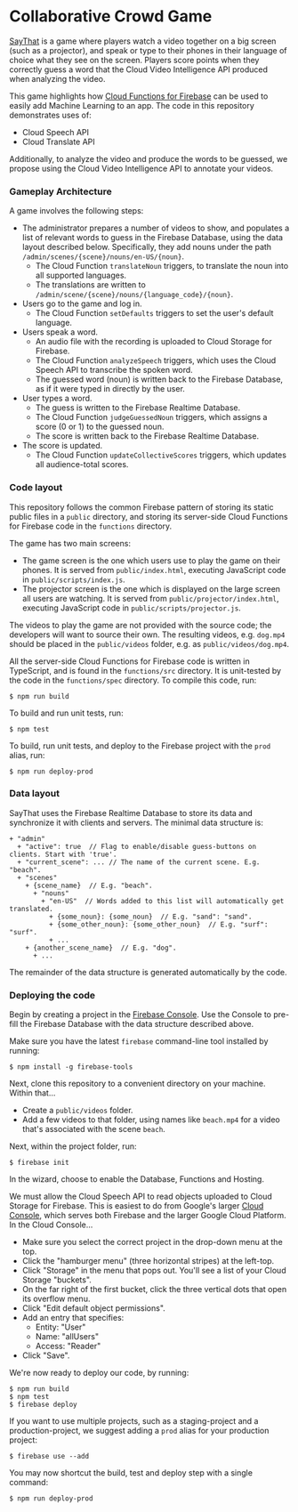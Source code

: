 # Collaborative Crowd Game #
 
[SayThat](https://saythat.io) is a game where players watch a video together on a big screen (such as a projector), and speak or type to their phones in their language of choice what they see on the screen. Players score points when they correctly guess a word that the Cloud Video Intelligence API produced when analyzing the video. 
 
This game highlights how [Cloud Functions for Firebase](https://firebase.google.com/docs/functions/) can be used to easily add Machine Learning to an app. The code in this repository demonstrates uses of:
 
* Cloud Speech API
* Cloud Translate API
 
Additionally, to analyze the video and produce the words to be guessed, we propose using the Cloud Video Intelligence API to annotate your videos. 
 
### Gameplay Architecture
A game involves the following steps:
 
* The administrator prepares a number of videos to show, and populates a list of relevant words to guess in the Firebase Database, using the data layout described below. Specifically, they add nouns under the path `/admin/scenes/{scene}/nouns/en-US/{noun}`.
  * The Cloud Function `translateNoun` triggers, to translate the noun into all supported languages.
  * The translations are written to `/admin/scene/{scene}/nouns/{language_code}/{noun}`.
* Users go to the game and log in.
  * The Cloud Function `setDefaults` triggers to set the user's default language.
* Users speak a word.
  * An audio file with the recording is uploaded to Cloud Storage for Firebase.
  * The Cloud Function `analyzeSpeech` triggers, which uses the Cloud Speech API to transcribe the spoken word.
  * The guessed word (noun) is written back to the Firebase Database, as if it were typed in directly by the user.
* User types a word.
  * The guess is written to the Firebase Realtime Database.
  * The Cloud Function `judgeGuessedNoun` triggers, which assigns a score (0 or 1) to the guessed noun.
  * The score is written back to the Firebase Realtime Database.
* The score is updated.
  * The Cloud Function `updateCollectiveScores` triggers, which updates all audience-total scores.
 
### Code layout
This repository follows the common Firebase pattern of storing its static public files in a `public` directory, and storing its server-side Cloud Functions for Firebase code in the `functions` directory.
 
The game has two main screens:
 
* The game screen is the one which users use to play the game on their phones. It is served from `public/index.html`, executing JavaScript code in `public/scripts/index.js`.
* The projector screen is the one which is displayed on the large screen all users are watching. It is served from `public/projector/index.html`, executing JavaScript code in `public/scripts/projector.js`.
 
The videos to play the game are not provided with the source code; the developers will want to source their own. The resulting videos, e.g. `dog.mp4` should be placed in the `public/videos` folder, e.g. as `public/videos/dog.mp4`.
 
All the server-side Cloud Functions for Firebase code is written in TypeScript, and is found in the `functions/src` directory. It is unit-tested by the code in the `functions/spec` directory. To compile this code, run:
 
```
$ npm run build
```
 
To build and run unit tests, run:
```
$ npm test
```
 
To build, run unit tests, and deploy to the Firebase project with the `prod` alias, run:
```
$ npm run deploy-prod
```
 
### Data layout
SayThat uses the Firebase Realtime Database to store its data and synchronize it with clients and servers. The minimal data structure is:
```
+ "admin"
  + "active": true  // Flag to enable/disable guess-buttons on clients. Start with 'true'.
  + "current_scene": ... // The name of the current scene. E.g. "beach".
  + "scenes"
    + {scene_name}  // E.g. "beach".
      + "nouns"
        + "en-US"  // Words added to this list will automatically get translated.
          + {some_noun}: {some_noun}  // E.g. "sand": "sand".
          + {some_other_noun}: {some_other_noun}  // E.g. "surf": "surf".
          + ...
    + {another_scene_name}  // E.g. "dog".
      + ...
```
The remainder of the data structure is generated automatically by the code. 
 
### Deploying the code
Begin by creating a project in the [Firebase Console](https://console.firebase.google.com/). Use the Console to pre-fill the Firebase Database with the data structure described above.
 
Make sure you have the latest `firebase` command-line tool installed by running:
```
$ npm install -g firebase-tools
```
 
Next, clone this repository to a convenient directory on your machine. Within that...
 
* Create a `public/videos` folder.
* Add a few videos to that folder, using names like `beach.mp4` for a video that's associated with the scene `beach`.
 
Next, within the project folder, run:
```
$ firebase init
```
In the wizard, choose to enable the Database, Functions and Hosting.
 
We must allow the Cloud Speech API to read objects uploaded to Cloud Storage for Firebase. This is easiest to do from Google's larger [Cloud Console](https://console.cloud.google.com/), which serves both Firebase and the larger Google Cloud Platform. In the Cloud Console...
 
* Make sure you select the correct project in the drop-down menu at the top.
* Click the "hamburger menu" (three horizontal stripes) at the left-top.
* Click "Storage" in the menu that pops out. You'll see a list of your Cloud Storage "buckets".
* On the far right of the first bucket, click the three vertical dots that open its overflow menu.
* Click "Edit default object permissions".
* Add an entry that specifies:
  * Entity: "User"
  * Name: "allUsers"
  * Access: "Reader"
* Click "Save".
 
We're now ready to deploy our code, by running:
```
$ npm run build
$ npm test
$ firebase deploy
```
 
If you want to use multiple projects, such as a staging-project and a production-project, we suggest adding a `prod` alias for your production project:
```
$ firebase use --add
```
 
You may now shortcut the build, test and deploy step with a single command:
```
$ npm run deploy-prod
```
